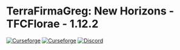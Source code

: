 # TerraFirmaGreg: New Horizons - TFCFlorae - 1.12.2

[![Curseforge](http://cf.way2muchnoise.eu/full_tfcflorae_downloads.svg)](https://www.curseforge.com/minecraft/mc-mods/tfg-mod)  [![Curseforge](http://cf.way2muchnoise.eu/versions/For%20MC_terrafirmagreg_all.svg)](https://www.curseforge.com/minecraft/mc-mods/tfg-mod) <a title="Вступайте в наш Дискорд!" href="https://discord.gg/TZx8Cfr"><img src="https://img.shields.io/discord/400913133620822016?label=TFG%3ANH%20Discord&logo=Discord" alt="Discord"/></a>

